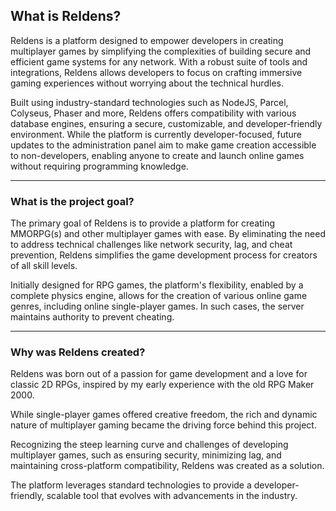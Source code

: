 ## What is Reldens?

Reldens is a platform designed to empower developers in creating multiplayer games by simplifying the complexities of building secure and efficient game systems for any network. With a robust suite of tools and integrations, Reldens allows developers to focus on crafting immersive gaming experiences without worrying about the technical hurdles.

Built using industry-standard technologies such as NodeJS, Parcel, Colyseus, Phaser and more, Reldens offers compatibility with various database engines, ensuring a secure, customizable, and developer-friendly environment. While the platform is currently developer-focused, future updates to the administration panel aim to make game creation accessible to non-developers, enabling anyone to create and launch online games without requiring programming knowledge.

---

### What is the project goal?

The primary goal of Reldens is to provide a platform for creating MMORPG(s) and other multiplayer games with ease. By eliminating the need to address technical challenges like network security, lag, and cheat prevention, Reldens simplifies the game development process for creators of all skill levels.

Initially designed for RPG games, the platform's flexibility, enabled by a complete physics engine, allows for the creation of various online game genres, including online single-player games. In such cases, the server maintains authority to prevent cheating.

---

### Why was Reldens created?

Reldens was born out of a passion for game development and a love for classic 2D RPGs, inspired by my early experience with the old RPG Maker 2000.

While single-player games offered creative freedom, the rich and dynamic nature of multiplayer gaming became the driving force behind this project.

Recognizing the steep learning curve and challenges of developing multiplayer games, such as ensuring security, minimizing lag, and maintaining cross-platform compatibility, Reldens was created as a solution.

The platform leverages standard technologies to provide a developer-friendly, scalable tool that evolves with advancements in the industry.

